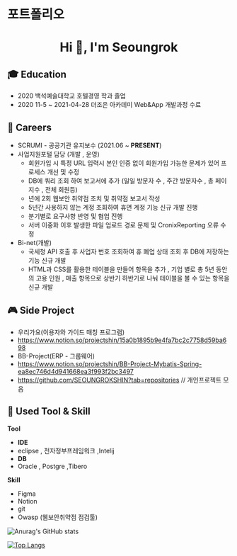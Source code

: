 # 포트폴리오

<h1 align="center">Hi 👋, I'm Seoungrok</h1>

## 🎓 Education
- 2020 백석예술대학교 호텔경영 학과 졸업 
- 2020 11-5 ~ 2021-04-28 더조은 아카데미 Web&App 개발과정 수료

<!--
## 🌱 Interests
- **Simultaneous Localization and Mapping (SLAM)**
  - Visual-SLAM, Visual-inertial odometry, Visual-localization, Semantic SLAM
- **Computer Vision**
  - Object pose estimation, Visual tracking, Multiple view geometry
- **Imaging**
  - Photography, Surgical imaging, Multi/Hyperspectral imaging
- **Deep Learning**
  - Keypoint detection, Image retrieval, Segmentation
-->

## 🔭 Careers
- SCRUMI - 공공기관 유지보수 (2021.06 ~ **PRESENT**)
- 사업지원포털 담당 (개발 , 운영)
  - 회원가입 시 특정 URL 입력시 본인 인증 없이 회원가입 가능한 문제가 있어 프로세스 개선 및 수정
  - DB에 쿼리 조회 하여 보고서에 추가 (일일 방문자 수 , 주간 방문자수 , 총 페이지수 , 전체 회원등)
  - 년에 2회 웹보안 취약점 조치 및 취약점 보고서 작성
  - 5년간 사용하지 않는 계정 조회하여 휴면 계정 기능 신규 개발 진행
  - 분기별로 요구사항 반영 및 협업 진행
  - 서버 이중화 이후 발생한 파일 업로드 경로 문제 및 CronixReporting 오류 수정
- Bi-net(개발)
  - 국세청 API 호출 후 사업자 번호 조회하여 휴 폐업 상태 조회 후 DB에 저장하는 기능 신규 개발
  - HTML과 CSS를 활용한 테이블을 만들어 항목을 추가 , 기업 별로 총 5년 동안의 고용 인원 , 매출 항목으로 상반기 하반기로 나눠 테이블을 볼 수 있는 항목을 신규 개발

## 🎮 Side Project
 - 우리가요(이용자와 가이드 매칭 프로그램)
 - https://www.notion.so/projectshin/15a0b1895b9e4fa7bc2c7758d59ba698
 - BB-Project(ERP - 그룹웨어)
 - https://www.notion.so/projectshin/BB-Project-Mybatis-Spring-ea8ec746d4d941668ea3f993f2bc3497
 - https://github.com/SEOUNGROKSHIN?tab=repositories // 개인프로젝트 모음  

## 📝 Used Tool & Skill
**Tool**
- **IDE**
- eclipse , 전자정부프레임워크 ,Intelij 
- **DB**
- Oracle , Postgre ,Tibero

**Skill**
  - Figma
  - Notion
  - git
  - Owasp (웹보안취약점 점검툴)


<!--
**SEOUNGROKSHIN/SEOUNGROKSHIN** is a ✨ _special_ ✨ repository because its `README.md` (this file) appears on your GitHub profile.


Here are some ideas to get you started:

- 🔭 I’m currently working on ...
- 🌱 I’m currently learning ...
- 👯 I’m looking to collaborate on ...
- 🤔 I’m looking for help with ...
- 💬 Ask me about ...
- 📫 How to reach me: ...
- 😄 Pronouns: ...
- ⚡ Fun fact: ...
-->

![Anurag's GitHub stats](https://github-readme-stats.vercel.app/api?username=SEOUNGROKSHIN&show_icons=true&theme=shadow_blue) 

[![Top Langs](https://github-readme-stats.vercel.app/api/top-langs/?username=SEOUNGROKSHIN&exclude_repo=SEOUNGROKSHIN.github.io,SEOUNGROKSHIN.github.io-legacyblog_source,SEOUNGROKSHIN,&layout=compact)](https://github.com/anuraghazra/github-readme-stats)

